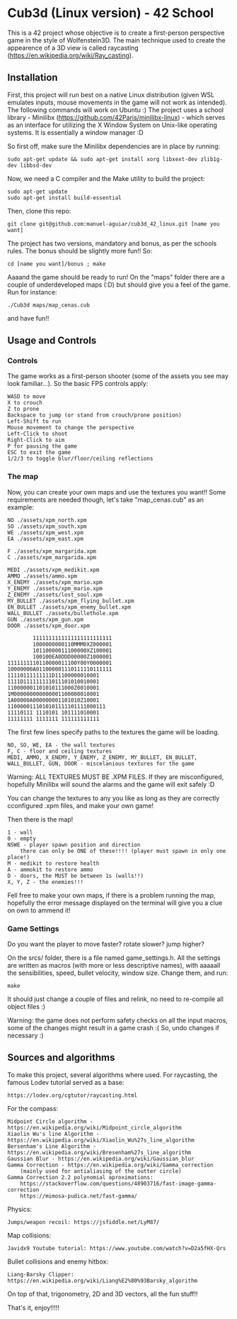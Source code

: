# Cub3d (Linux version) - 42 School

This is a 42 project whose objective is to create a first-person perspective game in the style of Wolfenstein3D.
The main technique used to create the appearence of a 3D view is called raycasting (https://en.wikipedia.org/wiki/Ray_casting).

## Installation

First, this project will run best on a native Linux distribution (given WSL emulates inputs, mouse movements in the game will not work as intended).
The following commands will work on Ubuntu :)
The project uses a school library - Minilibx (https://github.com/42Paris/minilibx-linux) - which serves as an interface for utilizing the X Window System on Unix-like operating systems. It is essentially a window manager :D

So first off, make sure the Minilibx dependencies are in place by running:

	sudo apt-get update && sudo apt-get install xorg libxext-dev zlib1g-dev libbsd-dev

Now, we need a C compiler and the Make utility to build the project:

	sudo apt-get update
	sudo apt-get install build-essential

Then, clone this repo:

	git clone git@github.com:manuel-aguiar/cub3d_42_linux.git [name you want]

The project has two versions, mandatory and bonus, as per the schools rules.
The bonus should be slightly more fun!! So:

	cd [name you want]/bonus ; make

Aaaand the game should be ready to run! On the "maps" folder there are a couple of underdeveloped maps (:D) but should give you a feel of the game.
Run for instance:

	./Cub3d maps/map_cenas.cub

and have fun!!

## Usage and Controls

### Controls
The game works as a first-person shooter (some of the assets you see may look familiar...). So the basic FPS controls apply:

	WASD to move
	X to crouch
	Z to prone
	Backspace to jump (or stand from crouch/prone position)
 	Left-Shift to run
	Mouse movement to change the perspective
	Left-Click to shoot
	Right-Click to aim
	P for pausing the game
	ESC to exit the game
	1/2/3 to toggle blur/floor/ceiling reflections

### The map
Now, you can create your own maps and use the textures you want!!
Some requirements are needed though, let's take "map_cenas.cub" as an example:

	NO ./assets/xpm_north.xpm
	SO ./assets/xpm_south.xpm
	WE ./assets/xpm_west.xpm
	EA ./assets/xpm_east.xpm

	F ./assets/xpm_margarida.xpm
	C ./assets/xpm_margarida.xpm

	MEDI ./assets/xpm_medikit.xpm
	AMMO ./assets/ammo.xpm
	X_ENEMY ./assets/xpm_mario.xpm
	Y_ENEMY ./assets/xpm_mario.xpm
	Z_ENEMY ./assets/lost_soul.xpm
	MY_BULLET ./assets/xpm_flying_bullet.xpm
	EN_BULLET ./assets/xpm_enemy_bullet.xpm
	WALL_BULLET ./assets/bullethole.xpm
	GUN ./assets/xpm_gun.xpm
	DOOR ./assets/xpm_door.xpm

	        1111111111111111111111111
	        1000000000110MMM0XZ000001
	        10110000011100000XZ100001
	        100100EA0DDD00000Z1000001
	1111111110110000011100Y00Y0000001
	10000000A011000001110111110111111
	11110111111111D11100000010001
	1111D111111111011101010010001
	110000001101010111000Z0010001
	1M000000000000001100000010001
	1A00000A000000001101010Z10001
	1100000111010101111101111000111
	11110111 1110101 101111010001
	11111111 1111111 111111111111

The first few lines specify paths to the textures the game will be loading.

	NO, SO, WE, EA - the wall textures
	F, C - floor and ceiling textures
	MEDI, AMMO, X_ENEMY, Y_ENEMY, Z_ENEMY, MY_BULLET, EN_BULLET, WALL_BULLET, GUN, DOOR - miscelanious textures for the game

Warning: ALL TEXTURES MUST BE .XPM FILES. If they are misconfigured, hopefully Minilibx will sound the alarms and the game will exit safely :D

You can change the textures to any you like as long as they are correctly cconfigured .xpm files, and make your own game!

Then there is the map!

	1 - wall
	0 - empty
	NSWE - player spawn position and direction
		there can only be ONE of these!!!! (player must spawn in only one place!)
	M - medikit to restore health
	A - ammokit to restore ammo
	D - doors, the MUST be between 1s (walls!!)
	X, Y, Z - the enemies!!!

Fell free to make your own maps, if there is a problem running the map, hopefully the error message displayed on the terminal will give you a clue on own to ammend it!

### Game Settings

Do you want the player to move faster? rotate slower? jump higher?

On the srcs/ folder, there is a file named game_settings.h. All the settings are written as macros (with more or less descriptive names), with aaaaall the sensibilities, speed, bullet velocity, window size. Change them, and run:

	make

It should just change a couple of files and relink, no need to re-compile all object files :)

Warning: the game does not perform safety checks on all the input macros, some of the changes might result in a game crash :( So, undo changes if necessary :)

## Sources and algorithms

To make this project, several algorithms where used. For raycasting, the famous Lodev tutorial served as a base:

	https://lodev.org/cgtutor/raycasting.html

For the compass:

	Midpoint Circle algorithm - https://en.wikipedia.org/wiki/Midpoint_circle_algorithm
	Xiaolin Wu's line Algorithm - https://en.wikipedia.org/wiki/Xiaolin_Wu%27s_line_algorithm
	Bersenham's Line Algorithm - https://en.wikipedia.org/wiki/Bresenham%27s_line_algorithm
	Gaussian Blur - https://en.wikipedia.org/wiki/Gaussian_blur
	Gamma Correction - https://en.wikipedia.org/wiki/Gamma_correction
		(mainly used for antialiasing of the outter circle)
	Gamma Correction 2.2 polynomial aproximations:
		https://stackoverflow.com/questions/48903716/fast-image-gamma-correction
		https://mimosa-pudica.net/fast-gamma/

Physics:

	Jumps/weapon recoil: https://jsfiddle.net/LyM87/

Map collisions:

	Javidx9 Youtube tutorial: https://www.youtube.com/watch?v=D2a5fHX-Qrs

Bullet collisions and enemy hitbox:

	Liang-Barsky Clipper: https://en.wikipedia.org/wiki/Liang%E2%80%93Barsky_algorithm

On top of that, trigonometry, 2D and 3D vectors, all the fun stuff!!

That's it, enjoy!!!!!
